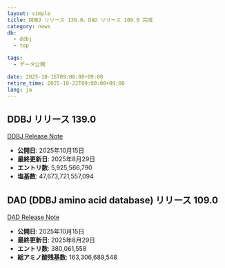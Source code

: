 ```yaml
---
layout: simple
title: DDBJ リリース 139.0，DAD リリース 109.0 完成
category: news
db:
  - ddbj
  - top

tags:
  - データ公開

date: 2025-10-16T09:00:00+09:00
retire_time: 2025-10-22T09:00:00+09:00
lang: ja
---
```


## DDBJ リリース 139.0
[DDBJ Release Note](https://ddbj.nig.ac.jp/public/ddbj_database/release_note_archive/ddbj/ddbjrel.139.txt)
- **公開日**: 2025年10月15日    
- **最終更新日**: 2025年8月29日    
- **エントリ数**:  5,925,566,790    
- **塩基数**: 47,673,721,557,094    

## DAD (DDBJ amino acid database) リリース 109.0
[DAD Release Note](https://ddbj.nig.ac.jp/public/ddbj_database/release_note_archive/dad/dadrel.109.txt)
- **公開日**: 2025年10月15日    
- **最終更新日**: 2025年8月29日    
- **エントリ数**: 380,061,558   
- **総アミノ酸残基数**: 163,306,689,548    

